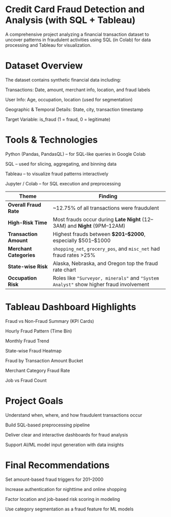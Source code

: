 # Credit Card Fraud Detection and Analysis (with SQL + Tableau)

A comprehensive project analyzing a financial transaction dataset to uncover patterns in fraudulent activities using SQL (in Colab) for data processing and Tableau for visualization.

#  Dataset Overview
The dataset contains synthetic financial data including:

 Transactions: Date, amount, merchant info, location, and fraud labels

 User Info: Age, occupation, location (used for segmentation)

 Geographic & Temporal Details: State, city, transaction timestamp

 Target Variable: is_fraud (1 = fraud, 0 = legitimate)

 # Tools & Technologies
 Python (Pandas, PandasQL) – for SQL-like queries in Google Colab

SQL – used for slicing, aggregating, and binning data

Tableau – to visualize fraud patterns interactively

Jupyter / Colab – for SQL execution and preprocessing

| Theme                   | Finding                                                                                |
| ----------------------- | -------------------------------------------------------------------------------------- |
| **Overall Fraud Rate**  | \~12.75% of all transactions were fraudulent                                           |
| **High-Risk Time**      | Most frauds occur during **Late Night** (12–3AM) and **Night** (9PM–12AM)              |
| **Transaction Amount**  | Highest frauds between **\$201–\$2000**, especially \$501–\$1000                       |
| **Merchant Categories** | `shopping_net`, `grocery_pos`, and `misc_net` had fraud rates >25%                     |
| **State-wise Risk**     | Alaska, Nebraska, and Oregon top the fraud rate chart                                  |
| **Occupation Risk**     | Roles like `"Surveyor, minerals"` and `"System Analyst"` show higher fraud involvement |

# Tableau Dashboard Highlights
 Fraud vs Non-Fraud Summary (KPI Cards)

 Hourly Fraud Pattern (Time Bin)

 Monthly Fraud Trend

 State-wise Fraud Heatmap

 Fraud by Transaction Amount Bucket

 Merchant Category Fraud Rate

 Job vs Fraud Count

 # Project Goals
 Understand when, where, and how fraudulent transactions occur

Build SQL-based preprocessing pipeline

Deliver clear and interactive dashboards for fraud analysis

Support AI/ML model input generation with data insights

# Final Recommendations
Set amount-based fraud triggers for $201–$2000

Increase authentication for nighttime and online shopping

Factor location and job-based risk scoring in modeling

Use category segmentation as a fraud feature for ML models
